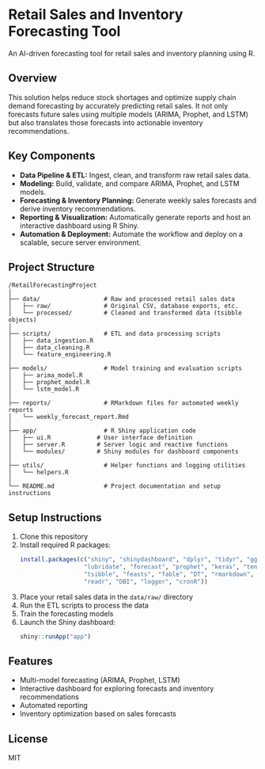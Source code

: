 # Retail Sales and Inventory Forecasting Tool

An AI-driven forecasting tool for retail sales and inventory planning using R.

## Overview

This solution helps reduce stock shortages and optimize supply chain demand forecasting by accurately predicting retail sales. It not only forecasts future sales using multiple models (ARIMA, Prophet, and LSTM) but also translates those forecasts into actionable inventory recommendations.

## Key Components

- **Data Pipeline & ETL:** Ingest, clean, and transform raw retail sales data.
- **Modeling:** Build, validate, and compare ARIMA, Prophet, and LSTM models.
- **Forecasting & Inventory Planning:** Generate weekly sales forecasts and derive inventory recommendations.
- **Reporting & Visualization:** Automatically generate reports and host an interactive dashboard using R Shiny.
- **Automation & Deployment:** Automate the workflow and deploy on a scalable, secure server environment.

## Project Structure

```
/RetailForecastingProject
│
├── data/                  # Raw and processed retail sales data
│   ├── raw/               # Original CSV, database exports, etc.
│   └── processed/         # Cleaned and transformed data (tsibble objects)
│
├── scripts/               # ETL and data processing scripts
│   ├── data_ingestion.R
│   ├── data_cleaning.R
│   └── feature_engineering.R
│
├── models/                # Model training and evaluation scripts
│   ├── arima_model.R
│   ├── prophet_model.R
│   └── lstm_model.R
│
├── reports/               # RMarkdown files for automated weekly reports
│   └── weekly_forecast_report.Rmd
│
├── app/                   # R Shiny application code
│   ├── ui.R             # User interface definition
│   ├── server.R         # Server logic and reactive functions
│   └── modules/         # Shiny modules for dashboard components
│
├── utils/                 # Helper functions and logging utilities
│   └── helpers.R
│
└── README.md              # Project documentation and setup instructions
```

## Setup Instructions

1. Clone this repository
2. Install required R packages:
   ```R
   install.packages(c("shiny", "shinydashboard", "dplyr", "tidyr", "ggplot2", 
                     "lubridate", "forecast", "prophet", "keras", "tensorflow",
                     "tsibble", "feasts", "fable", "DT", "rmarkdown", "knitr",
                     "readr", "DBI", "logger", "cronR"))
   ```
3. Place your retail sales data in the `data/raw/` directory
4. Run the ETL scripts to process the data
5. Train the forecasting models
6. Launch the Shiny dashboard:
   ```R
   shiny::runApp("app")
   ```

## Features

- Multi-model forecasting (ARIMA, Prophet, LSTM)
- Interactive dashboard for exploring forecasts and inventory recommendations
- Automated reporting
- Inventory optimization based on sales forecasts

## License

MIT 